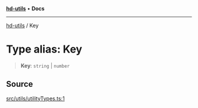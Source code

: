 [**hd-utils**](../README.md) • **Docs**

***

[hd-utils](../globals.md) / Key

# Type alias: Key

> **Key**: `string` \| `number`

## Source

[src/utils/utilityTypes.ts:1](https://github.com/AhmadHddad/h-utils/blob/5c76ff5de068cee019fc632d9da2e395721bb48f/src/utils/utilityTypes.ts#L1)

